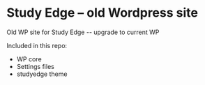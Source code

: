 # Study Edge – old Wordpress site

Old WP site for Study Edge -- upgrade to current WP

Included in this repo:
* WP core
* Settings files
* studyedge theme
